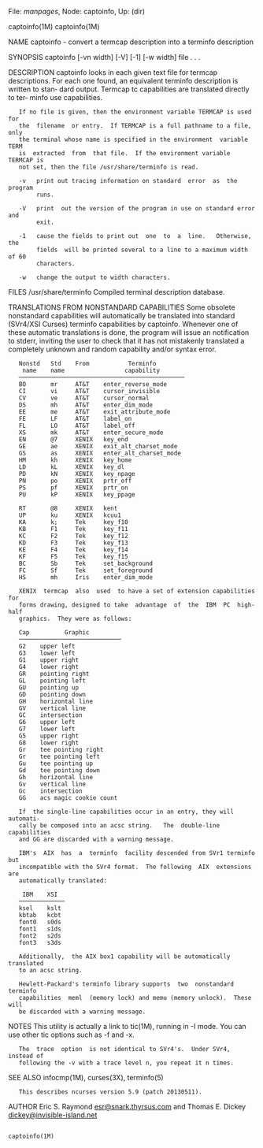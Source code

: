 File: *manpages*,  Node: captoinfo,  Up: (dir)

captoinfo(1M)                                                    captoinfo(1M)



NAME
       captoinfo - convert a termcap description into a terminfo description

SYNOPSIS
       captoinfo [-vn width]  [-V] [-1] [-w width] file . . .

DESCRIPTION
       captoinfo  looks in each given text file for termcap descriptions.  For
       each one found, an equivalent terminfo description is written to  stan‐
       dard  output.   Termcap tc capabilities are translated directly to ter‐
       minfo use capabilities.

       If no file is given, then the environment variable TERMCAP is used  for
       the  filename  or entry.  If TERMCAP is a full pathname to a file, only
       the terminal whose name is specified in the environment  variable  TERM
       is  extracted  from  that file.  If the environment variable TERMCAP is
       not set, then the file /usr/share/terminfo is read.

       -v   print out tracing information on standard  error  as  the  program
            runs.

       -V   print  out the version of the program in use on standard error and
            exit.

       -1   cause the fields to print out  one  to  a  line.   Otherwise,  the
            fields  will be printed several to a line to a maximum width of 60
            characters.

       -w   change the output to width characters.

FILES
       /usr/share/terminfo Compiled terminal description database.

TRANSLATIONS FROM NONSTANDARD CAPABILITIES
       Some obsolete nonstandard capabilities will automatically be translated
       into  standard  (SVr4/XSI  Curses)  terminfo capabilities by captoinfo.
       Whenever one of these automatic translations is done, the program  will
       issue an notification to stderr, inviting the user to check that it has
       not mistakenly translated a completely unknown  and  random  capability
       and/or syntax error.

       Nonstd   Std    From           Terminfo
        name    name                 capability
       ───────────────────────────────────────────────
       BO       mr     AT&T    enter_reverse_mode
       CI       vi     AT&T    cursor_invisible
       CV       ve     AT&T    cursor_normal
       DS       mh     AT&T    enter_dim_mode
       EE       me     AT&T    exit_attribute_mode
       FE       LF     AT&T    label_on
       FL       LO     AT&T    label_off
       XS       mk     AT&T    enter_secure_mode
       EN       @7     XENIX   key_end
       GE       ae     XENIX   exit_alt_charset_mode
       GS       as     XENIX   enter_alt_charset_mode
       HM       kh     XENIX   key_home
       LD       kL     XENIX   key_dl
       PD       kN     XENIX   key_npage
       PN       po     XENIX   prtr_off
       PS       pf     XENIX   prtr_on
       PU       kP     XENIX   key_ppage

       RT       @8     XENIX   kent
       UP       ku     XENIX   kcuu1
       KA       k;     Tek     key_f10
       KB       F1     Tek     key_f11
       KC       F2     Tek     key_f12
       KD       F3     Tek     key_f13
       KE       F4     Tek     key_f14
       KF       F5     Tek     key_f15
       BC       Sb     Tek     set_background
       FC       Sf     Tek     set_foreground
       HS       mh     Iris    enter_dim_mode

       XENIX  termcap  also  used  to have a set of extension capabilities for
       forms drawing, designed to take  advantage  of  the  IBM  PC  high-half
       graphics.  They were as follows:

       Cap          Graphic
       ─────────────────────────────
       G2    upper left
       G3    lower left
       G1    upper right
       G4    lower right
       GR    pointing right
       GL    pointing left
       GU    pointing up
       GD    pointing down
       GH    horizontal line
       GV    vertical line
       GC    intersection
       G6    upper left
       G7    lower left
       G5    upper right
       G8    lower right
       Gr    tee pointing right
       Gr    tee pointing left
       Gu    tee pointing up
       Gd    tee pointing down
       Gh    horizontal line
       Gv    vertical line
       Gc    intersection
       GG    acs magic cookie count

       If  the single-line capabilities occur in an entry, they will automati‐
       cally be composed into an acsc string.   The  double-line  capabilities
       and GG are discarded with a warning message.

       IBM's  AIX  has  a  terminfo  facility descended from SVr1 terminfo but
       incompatible with the SVr4 format.  The following  AIX  extensions  are
       automatically translated:

        IBM    XSI
       ─────────────
       ksel    kslt
       kbtab   kcbt
       font0   s0ds
       font1   s1ds
       font2   s2ds
       font3   s3ds

       Additionally,  the AIX box1 capability will be automatically translated
       to an acsc string.

       Hewlett-Packard's terminfo library supports  two  nonstandard  terminfo
       capabilities  meml  (memory lock) and memu (memory unlock).  These will
       be discarded with a warning message.

NOTES
       This utility is actually a link to tic(1M), running in  -I  mode.   You
       can use other tic options such as -f and  -x.

       The  trace  option  is not identical to SVr4's.  Under SVr4, instead of
       following the -v with a trace level n, you repeat it n times.

SEE ALSO
       infocmp(1M), curses(3X), terminfo(5)

       This describes ncurses version 5.9 (patch 20130511).

AUTHOR
       Eric S. Raymond <esr@snark.thyrsus.com> and
       Thomas E. Dickey <dickey@invisible-island.net>



                                                                 captoinfo(1M)
